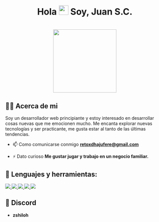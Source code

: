 ### <h1 align="center">Hola <img src="https://raw.githubusercontent.com/MartinHeinz/MartinHeinz/master/wave.gif" width="30px"> Soy, Juan S.C.</h1>

<h1 align="center"><a href="#"><img width="200" height="200" src="https://imgur.com/gallery/buzz-cut-anime-G1zDZTn"/></a></h1>

## 🙋‍♂️ Acerca de mi

Soy un desarrollador web principiante y estoy interesado en desarrollar cosas nuevas que me emocionen mucho. Me encanta explorar nuevas tecnologías y ser practicante, me gusta estar al tanto de las últimas tendencias.

- 📫 Como comunicarse conmigo **retoxdhajufere@gmail.com**

- ⚡ Dato curioso **Me gustar jugar y trabajo en un negocio familiar.**

## 🚀 Lenguajes y herramientas:

<p align="left"> 
    <a href="https://developer.mozilla.org/en-US/docs/Web/JavaScript" target="_blank"> <img src="https://img.icons8.com/color/48/000000/javascript.png"/> </a> 
    <a href="https://www.w3.org/html/" target="_blank"> <img src="https://img.icons8.com/color/48/000000/html-5.png"/> </a> 
    <a href="https://www.w3schools.com/css/" target="_blank"> <img src="https://img.icons8.com/color/48/000000/css3.png"/> </a> 
    <a href="https://getbootstrap.com" target="_blank"> <img src="https://img.icons8.com/color/48/000000/bootstrap.png"/> </a> 
    <a href="https://git-scm.com/" target="_blank"> <img src="https://img.icons8.com/color/48/000000/git.png"/> </a> 
</p>

## 👑 Discord

- **zshiloh**
